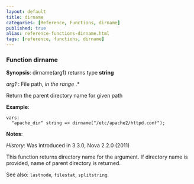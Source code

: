 ```yaml
---
layout: default
title: dirname
categories: [Reference, Functions, dirname]
published: true
alias: reference-functions-dirname.html
tags: [reference, functions, dirname]
---
```


### Function dirname

**Synopsis**: dirname(arg1) returns type **string**

  
 *arg1* : File path, *in the range* .\*   

Return the parent directory name for given path

**Example**:  
   

```cf3
vars:
  "apache_dir" string => dirname("/etc/apache2/httpd.conf");
```

**Notes**:  
   
 *History*: Was introduced in 3.3.0, Nova 2.2.0 (2011)

This function returns directory name for the argument. If directory name
is provided, name of parent directory is returned.

See also: `lastnode`, `filestat`, `splitstring`.
